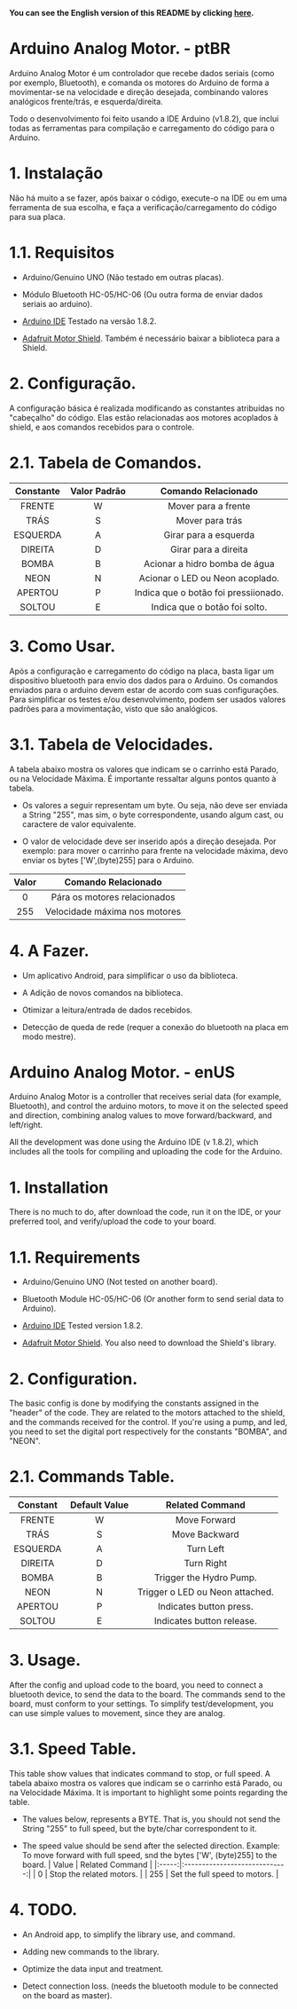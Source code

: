 **You can see the English version of this README by clicking [here](#arduino-analog-motor---enus).**


# Arduino Analog Motor. - ptBR

Arduino Analog Motor é um controlador que recebe dados seriais (como por exemplo, Bluetooth), e comanda os motores do Arduino de forma a movimentar-se na velocidade e direção desejada, combinando valores analógicos frente/trás, e esquerda/direita.

Todo o desenvolvimento foi feito usando a IDE Arduino (v1.8.2), que inclui todas as ferramentas para compilação e carregamento do código para o Arduino.

# 1. Instalação

Não há muito a se fazer, após baixar o código, execute-o na IDE ou em uma ferramenta de sua escolha, e faça a verificação/carregamento do código para sua placa.

# 1.1. Requisitos

* Arduino/Genuino UNO (Não testado em outras placas).

* Módulo Bluetooth HC-05/HC-06 (Ou outra forma de enviar dados seriais ao arduino).

* [Arduino IDE](https://www.arduino.cc/en/main/software) Testado na versão 1.8.2.


* [Adafruit Motor Shield](https://learn.adafruit.com/adafruit-motor-shield). Também é necessário baixar a biblioteca para a Shield.

<!-- 
* Diferente da maioria dos controladores bluetooth, esta API faz o uso de 2 bytes/caracteres por comando.
As direções (Frente, Trás, Esquerda e Direita), usam "Botão" + "Valor", para guiar os motores. Outras opções como um LED, por exemplo. usam "Botão" + "Estado"(Apertou/Soltou) para acionar alguma porta digital. -->

# 2. Configuração.
A configuração básica é realizada modificando as constantes atribuídas no "cabeçalho" do código.
Elas estão relacionadas aos motores acoplados à shield, e aos comandos recebidos para o controle.


# 2.1. Tabela de Comandos.

| Constante  | Valor Padrão | Comando Relacionado                  |
|:----------:|:------------:|:------------------------------------:|
| FRENTE     | W            | Mover para a frente                  |
| TRÁS       | S            | Mover para trás                      |
| ESQUERDA   | A            | Girar para a esquerda                |
| DIREITA    | D            | Girar para a direita                 |
| BOMBA      | B            | Acionar a hidro bomba de água        |
| NEON       | N            | Acionar o LED ou Neon acoplado.      |
| APERTOU    | P            | Indica que o botão foi pressiionado. |
| SOLTOU     | E            | Indica que o botão foi solto.        |


# 3. Como Usar.

Após a configuração e carregamento do código na placa, basta ligar um dispositivo bluetooth para envio dos dados para o Arduino. Os comandos enviados para o arduino devem estar de acordo com suas configurações. Para simplificar os testes e/ou desenvolvimento, podem ser usados valores padrões para a movimentação, visto que são analógicos.

# 3.1. Tabela de Velocidades.

A tabela abaixo mostra os valores que indicam se o carrinho está Parado, ou na Velocidade Máxima. É importante ressaltar alguns pontos quanto à tabela.

* Os valores a seguir representam um byte. Ou seja, não deve ser enviada a String "255", mas sim, o byte correspondente, usando algum cast, ou caractere de valor equivalente.

* O valor de velocidade deve ser inserido após a direção desejada. Por exemplo: para mover o carrinho
para frente na velocidade máxima, devo enviar os bytes ['W',(byte)255] para o Arduino.

| Valor | Comando Relacionado           |
|:-----:|:-----------------------------:|
| 0     | Pára os motores relacionados  |
| 255   | Velocidade máxima nos motores |

# 4. A Fazer.

* Um aplicativo Android, para simplificar o uso da biblioteca.

* A Adição de novos comandos na biblioteca.

* Otimizar a leitura/entrada de dados recebidos.

* Detecção de queda de rede (requer a conexão do bluetooth na placa em modo mestre).


# Arduino Analog Motor. - enUS

Arduino Analog Motor is a controller that receives serial data (for example, Bluetooth), and control the arduino motors, to move it on the selected speed and direction, combining analog values to move forward/backward, and left/right.

All the development was done using the Arduino IDE (v 1.8.2), which includes all the tools for compiling and uploading the code for the Arduino.

# 1. Installation


There is no much to do, after download the code, run it on the IDE, or your preferred tool, and verify/upload the code to your board.

# 1.1. Requirements

* Arduino/Genuino UNO (Not tested on another board).

* Bluetooth Module HC-05/HC-06 (Or another form to send serial data to Arduino).

* [Arduino IDE](https://www.arduino.cc/en/main/software) Tested version 1.8.2.


* [Adafruit Motor Shield](https://learn.adafruit.com/adafruit-motor-shield). You also need to download the Shield's library.

<!--
* Unlike most bluetooth controllers, this API makes use of 2 bytes / characters per command.
The directions (Front, Back, Left and Right) use "Button" + "Value" to guide the engines. Other options such as an LED, for example. Use "Button" + "Status" (pressed / released) to trigger any digital ports. -->

# 2. Configuration.
The basic config is done by  modifying the constants assigned in the "header" of the code.
They are related to the motors attached to the shield, and the commands received for the control.
If you're using a pump, and led, you need to set the digital port respectively for the constants "BOMBA", and "NEON".


# 2.1. Commands Table.

| Constant | Default Value | Related Command                |
|:--------:|:------------:|:-------------------------------:|
| FRENTE   | W            | Move Forward                    |
| TRÁS     | S            | Move Backward                   |
| ESQUERDA | A            | Turn Left                       |
| DIREITA  | D            | Turn Right                      |
| BOMBA    | B            | Trigger the Hydro Pump.         |
| NEON     | N            | Trigger o LED ou Neon attached. |
| APERTOU  | P            | Indicates button press.         |
| SOLTOU   | E            | Indicates button release.       |


# 3. Usage.

After the config and upload code to the board, you need to connect a bluetooth device, to send the data to the board. The commands send to the board, must conform to your settings. To simplify test/development, you can use simple values to movement, since they are analog.

# 3.1. Speed Table.

This table show values that indicates command to stop, or full speed. 
A tabela abaixo mostra os valores que indicam se o carrinho está Parado, ou na Velocidade Máxima. It is important to highlight some points regarding the table.

* The values below, represents a BYTE. That is, you should not send the String "255" to full speed, but the byte/char correspondent to it.

* The speed value should be send after the selected direction. Example: To move forward with full speed,
snd the bytes ['W', (byte)255] to the board.
| Value | Related Command               |
|:-----:|:-----------------------------:|
| 0     | Stop the related motors.      |
| 255   | Set the full speed to motors. |

# 4. TODO.

* An Android app, to simplify the library use, and command.

* Adding new commands to the library.

* Optimize the data input and treatment.

* Detect connection loss. (needs the bluetooth module to be connected on the board as master).
